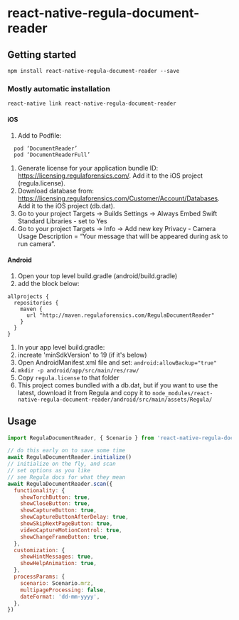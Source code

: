 
# react-native-regula-document-reader

## Getting started

`npm install react-native-regula-document-reader --save`

### Mostly automatic installation

`react-native link react-native-regula-document-reader`

#### iOS

1. Add to Podfile:
```
  pod ‘DocumentReader’
  pod ‘DocumentReaderFull’
```
1. Generate license for your application bundle ID: https://licensing.regulaforensics.com/. Add it to the iOS project (regula.license).
1. Download database from: https://licensing.regulaforensics.com/Customer/Account/Databases. Add it to the iOS project (db.dat).
1. Go to your project Targets -> Builds Settings -> Always Embed Swift Standard Libraries - set to Yes
1. Go to your project Targets -> Info -> Add new key Privacy - Camera Usage Description = “Your message that will be appeared during ask to run camera”.

#### Android

1. Open your top level build.gradle (android/build.gradle)
1. add the block below:
```
allprojects {
  repositories {
    maven {
      url "http://maven.regulaforensics.com/RegulaDocumentReader"
    }
  }
}
```
1. In your app level build.gradle:
1. increate 'minSdkVersion' to 19 (if it's below)
1. Open AndroidManifest.xml file and set: `android:allowBackup="true"`
1. `mkdir -p android/app/src/main/res/raw/`
1. Copy `regula.license` to that folder
1. This project comes bundled with a db.dat, but if you want to use the latest, download it from Regula and copy it to `node_modules/react-native-regula-document-reader/android/src/main/assets/Regula/`

## Usage
```js
import RegulaDocumentReader, { Scenario } from 'react-native-regula-document-reader';

// do this early on to save some time
await RegulaDocumentReader.initialize() 
// initialize on the fly, and scan
// set options as you like
// see Regula docs for what they mean
await RegulaDocumentReader.scan({
  functionality: {
    showTorchButton: true,
    showCloseButton: true,
    showCaptureButton: true,
    showCaptureButtonAfterDelay: true,
    showSkipNextPageButton: true,
    videoCaptureMotionControl: true,
    showChangeFrameButton: true,
  },
  customization: {
    showHintMessages: true,
    showHelpAnimation: true,
  },
  processParams: {
    scenario: Scenario.mrz,
    multipageProcessing: false,
    dateFormat: 'dd-mm-yyyy',
  },
})
```
